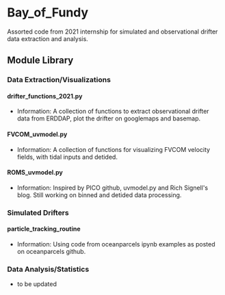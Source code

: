 # Bay_of_Fundy
Assorted code from 2021 internship for simulated and observational drifter data extraction and analysis.


## Module Library

### Data Extraction/Visualizations
#### drifter_functions_2021.py
- Information: A collection of functions to extract observational drifter data from ERDDAP, plot the drifter on googlemaps and basemap.


#### FVCOM_uvmodel.py
- Information: A collection of functions for visualizing FVCOM velocity fields, with tidal inputs and detided.

#### ROMS_uvmodel.py
- Information: Inspired by PICO github, uvmodel.py and Rich Signell's blog. Still working on binned and detided data processing.



### Simulated Drifters
#### particle_tracking_routine
- Information: Using code from oceanparcels ipynb examples as posted on oceanparcels github.
  
  
  
### Data Analysis/Statistics
- to be updated
  
